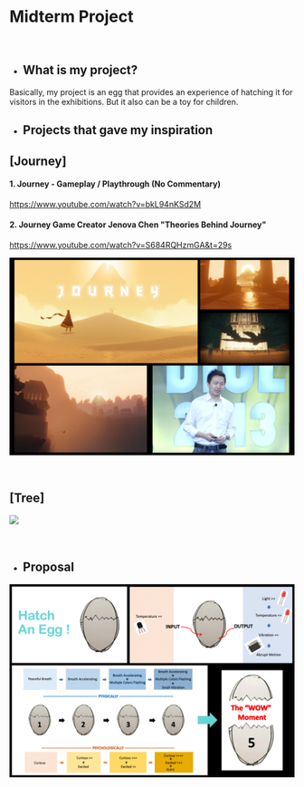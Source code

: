 # Midterm Project
&nbsp;
&nbsp;

* ## What is my project?

Basically, my project is an egg that provides an experience of hatching it for visitors in the exhibitions.
But it also can be a toy for children.


* ## Projects that gave my inspiration

 ## [Journey]
  
  #### 1. Journey - Gameplay / Playthrough (No Commentary)
 https://www.youtube.com/watch?v=bkL94nKSd2M
 
  
  #### 2. Journey Game Creator Jenova Chen "Theories Behind Journey"
 https://www.youtube.com/watch?v=S684RQHzmGA&t=29s

  ![](https://github.com/yuanfang313/CIM642_Physical_Computing/blob/master/note/Insperation01_journey.png?raw=true)
  
  &nbsp;
  
## [Tree]  
  ![](https://github.com/yuanfang313/CIM642_Physical_Computing/blob/master/note/Insperation02_Tree.png?raw=true)
  
  &nbsp;


* ## Proposal
![](https://github.com/yuanfang313/CIM642_Physical_Computing/blob/master/note/Midterm_proposal.png?raw=true)
